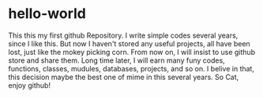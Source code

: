 # hello-world
This this my first github Repository.
I write simple codes several years, since I like this.
But now I haven't stored any useful projects, all have been lost, just like the mokey picking corn.
From now on, I will insist to use github store and share them.
Long time later, I will earn many funy codes, functions, classes, mudules, databases, projects, and so on.
I belive in that, this decision maybe the best one of mime in this several years.
So Cat, enjoy github!
